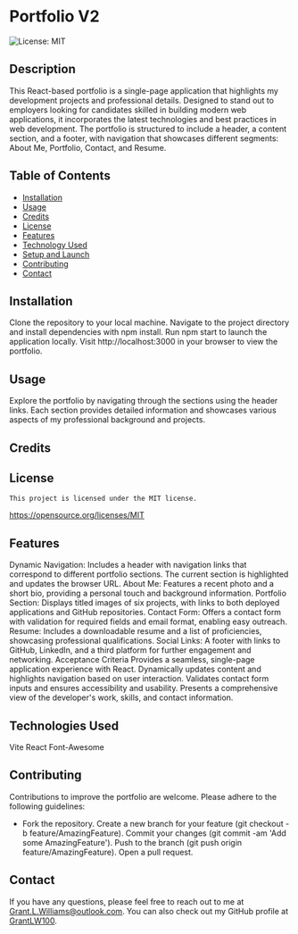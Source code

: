 # Portfolio V2

![License: MIT](https://img.shields.io/badge/License-MIT-yellow.svg)

## Description
This React-based portfolio is a single-page application that highlights my development projects and professional details. Designed to stand out to employers looking for candidates skilled in building modern web applications, it incorporates the latest technologies and best practices in web development. The portfolio is structured to include a header, a content section, and a footer, with navigation that showcases different segments: About Me, Portfolio, Contact, and Resume.

## Table of Contents
* [Installation](#installation)
* [Usage](#usage)
* [Credits](#credits)
* [License](#license)
* [Features](#features)
* [Technology Used](#technologies-used)
* [Setup and Launch](#setup-and-launch)
* [Contributing](#contributing)
* [Contact](#contact)

## Installation
Clone the repository to your local machine.
Navigate to the project directory and install dependencies with npm install.
Run npm start to launch the application locally.
Visit http://localhost:3000 in your browser to view the portfolio.

## Usage
Explore the portfolio by navigating through the sections using the header links. Each section provides detailed information and showcases various aspects of my professional background and projects.

## Credits

## License
    This project is licensed under the MIT license.
https://opensource.org/licenses/MIT


## Features
Dynamic Navigation: Includes a header with navigation links that correspond to different portfolio sections. The current section is highlighted and updates the browser URL.
About Me: Features a recent photo and a short bio, providing a personal touch and background information.
Portfolio Section: Displays titled images of six projects, with links to both deployed applications and GitHub repositories.
Contact Form: Offers a contact form with validation for required fields and email format, enabling easy outreach.
Resume: Includes a downloadable resume and a list of proficiencies, showcasing professional qualifications.
Social Links: A footer with links to GitHub, LinkedIn, and a third platform for further engagement and networking.
Acceptance Criteria
Provides a seamless, single-page application experience with React.
Dynamically updates content and highlights navigation based on user interaction.
Validates contact form inputs and ensures accessibility and usability.
Presents a comprehensive view of the developer's work, skills, and contact information.

## Technologies Used
Vite
React
Font-Awesome

## Contributing
Contributions to improve the portfolio are welcome. Please adhere to the following guidelines:

- Fork the repository.
    Create a new branch for your feature (git checkout -b feature/AmazingFeature).
    Commit your changes (git commit -am 'Add some AmazingFeature').
    Push to the branch (git push origin feature/AmazingFeature).
    Open a pull request.

## Contact
If you have any questions, please feel free to reach out to me at Grant.L.Williams@outlook.com. You can also check out my GitHub profile at [GrantLW100](GrantLW100).

